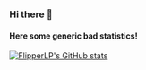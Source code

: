 ### Hi there 👋
#### Here some generic bad statistics!

[![FlipperLP's GitHub stats](https://github-readme-stats.vercel.app/api?username=FlipperLP&show_icons=true&theme=algolia)](https://github.com/FlipperLP)
